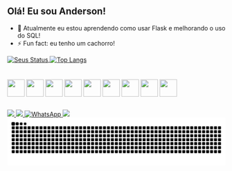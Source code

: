 ## Olá! Eu sou Anderson!

- 🌱 Atualmente eu estou aprendendo como usar Flask e melhorando o uso do SQL!
- ⚡ Fun fact: eu tenho um cachorro!


<div>
  <a href="https://github.com/andersonrrss">
    <img align="center" height="160em" src="https://github-readme-stats.vercel.app/api?username=andersonrrss&theme=tokyonight&show_icons=true" alt="Seus Status" />
  </a>
  <a href="https://github.com/andersonrrss">
    <img align="center" height="160em" src="https://github-readme-stats.vercel.app/api/top-langs/?username=andersonrrss&layout=compact&theme=tokyonight" alt="Top Langs" />
  </a>
</div>
<br>
<div style="display: inline-block; margin-top: 20px;">
  <img align="center" height="40px" width="40px" src="https://cdn.jsdelivr.net/gh/devicons/devicon@latest/icons/python/python-original.svg" />
  <img align="center" height="40px" width="40px" src="https://cdn.jsdelivr.net/gh/devicons/devicon@latest/icons/javascript/javascript-original.svg">
  <img align="center" height="40px" width="40px" src="https://cdn.jsdelivr.net/gh/devicons/devicon@latest/icons/typescript/typescript-original.svg" />
  <img align="center" height="40px" width="40px" src="https://cdn.jsdelivr.net/gh/devicons/devicon@latest/icons/html5/html5-original.svg">
  <img align="center" height="40px" width="40px" src="https://cdn.jsdelivr.net/gh/devicons/devicon@latest/icons/css3/css3-original.svg">
  <img align="center" height="40px" width="40px" src="https://cdn.jsdelivr.net/gh/devicons/devicon@latest/icons/c/c-original.svg">
  <img align="center" height="40px" width="40px" src="https://cdn.jsdelivr.net/gh/devicons/devicon@latest/icons/react/react-original.svg">
  <img align="center" height="40px" width="40px" src="https://cdn.jsdelivr.net/gh/devicons/devicon@latest/icons/tailwindcss/tailwindcss-original.svg">
  <img align="center" height="40px" width="40px" src="https://cdn.jsdelivr.net/gh/devicons/devicon@latest/icons/flask/flask-original.svg">
</div>

  ##

  <div> 
  <a href="https://instagram.com/andersonrrss" target="_blank">
    <img src="https://img.shields.io/badge/-Instagram-%23E4405F?style=for-the-badge&logo=instagram&logoColor=white" target="_blank">
  </a>
  <a href = "mailto:andersonrss122@hotmail.com">
    <img src="https://img.shields.io/badge/Gmail-D14836?style=for-the-badge&logo=gmail&logoColor=white" target="_blank">
  </a>
  <a href="https://wa.me/558486314847" target="_blank">
    <img src="https://img.shields.io/badge/-WhatsApp-%2325D366?style=for-the-badge&logo=whatsapp&logoColor=white" alt="WhatsApp">
  </a>
  <a target="_blank">
    <img src="https://img.shields.io/badge/-LinkedIn-%230077B5?style=for-the-badge&logo=linkedin&logoColor=white" target="_blank">
  </a> 
  
</div>

<picture>
  <source media="(prefers-color-scheme: dark)" srcset="https://raw.githubusercontent.com/andersonrrss/andersonrrss/output/github-contribution-grid-snake-dark.svg">
  <source media="(prefers-color-scheme: light)" srcset="https://raw.githubusercontent.com/andersonrrss/andersonrrss/output/github-contribution-grid-snake.svg">
  <img alt="github contribution grid snake animation" src="https://raw.githubusercontent.com/andersonrrss/andersonrrss/output/github-contribution-grid-snake.svg">
</picture>
